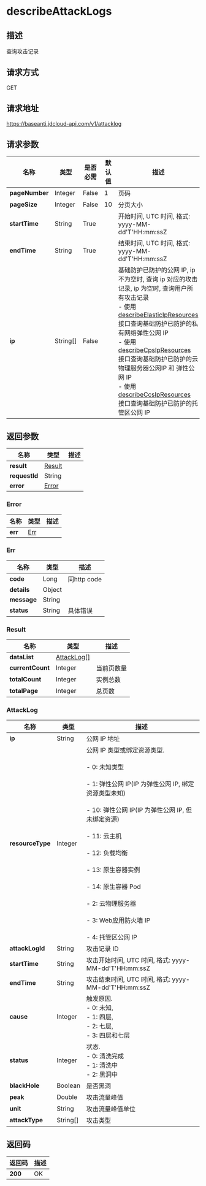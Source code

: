 # describeAttackLogs


## 描述
查询攻击记录

## 请求方式
GET

## 请求地址
https://baseanti.jdcloud-api.com/v1/attacklog


## 请求参数
|名称|类型|是否必需|默认值|描述|
|---|---|---|---|---|
|**pageNumber**|Integer|False|1|页码|
|**pageSize**|Integer|False|10|分页大小|
|**startTime**|String|True| |开始时间, UTC 时间, 格式: yyyy-MM-dd'T'HH:mm:ssZ|
|**endTime**|String|True| |结束时间, UTC 时间, 格式: yyyy-MM-dd'T'HH:mm:ssZ|
|**ip**|String[]|False| |基础防护已防护的公网 IP, ip 不为空时, 查询 ip 对应的攻击记录, ip 为空时, 查询用户所有攻击记录<br>- 使用 <a href='http://docs.jdcloud.com/anti-ddos-basic/api/describeelasticipresources'>describeElasticIpResources</a> 接口查询基础防护已防护的私有网络弹性公网 IP<br>- 使用 <a href='http://docs.jdcloud.com/anti-ddos-basic/api/describecpsipresources'>describeCpsIpResources</a> 接口查询基础防护已防护的云物理服务器公网IP 和 弹性公网 IP<br>- 使用 <a href='http://docs.jdcloud.com/anti-ddos-basic/api/describeccsipresources'>describeCcsIpResources</a> 接口查询基础防护已防护的托管区公网 IP|


## 返回参数
|名称|类型|描述|
|---|---|---|
|**result**|[Result](describeattacklogs#result)| |
|**requestId**|String| |
|**error**|[Error](describeattacklogs#error)| |

### <div id="error">Error</div>
|名称|类型|描述|
|---|---|---|
|**err**|[Err](describeattacklogs#err)| |
### <div id="err">Err</div>
|名称|类型|描述|
|---|---|---|
|**code**|Long|同http code|
|**details**|Object| |
|**message**|String| |
|**status**|String|具体错误|
### <div id="result">Result</div>
|名称|类型|描述|
|---|---|---|
|**dataList**|[AttackLog[]](describeattacklogs#attacklog)| |
|**currentCount**|Integer|当前页数量|
|**totalCount**|Integer|实例总数|
|**totalPage**|Integer|总页数|
### <div id="attacklog">AttackLog</div>
|名称|类型|描述|
|---|---|---|
|**ip**|String|公网 IP 地址|
|**resourceType**|Integer|公网 IP 类型或绑定资源类型.<br><br>- 0: 未知类型<br><br>- 1: 弹性公网 IP(IP 为弹性公网 IP, 绑定资源类型未知)<br><br>- 10: 弹性公网 IP(IP 为弹性公网 IP, 但未绑定资源)<br><br>- 11: 云主机<br><br>- 12: 负载均衡<br><br>- 13: 原生容器实例<br><br>- 14: 原生容器 Pod<br><br>- 2: 云物理服务器<br><br>- 3: Web应用防火墙 IP<br><br>- 4: 托管区公网 IP<br>|
|**attackLogId**|String|攻击记录 ID|
|**startTime**|String|攻击开始时间, UTC 时间, 格式: yyyy-MM-dd'T'HH:mm:ssZ|
|**endTime**|String|攻击结束时间, UTC 时间, 格式: yyyy-MM-dd'T'HH:mm:ssZ|
|**cause**|Integer|触发原因.<br>- 0: 未知,<br>- 1: 四层,<br>- 2: 七层,<br>- 3: 四层和七层|
|**status**|Integer|状态. <br>- 0: 清洗完成<br>- 1: 清洗中<br>- 2: 黑洞中|
|**blackHole**|Boolean|是否黑洞|
|**peak**|Double|攻击流量峰值|
|**unit**|String|攻击流量峰值单位|
|**attackType**|String[]|攻击类型|

## 返回码
|返回码|描述|
|---|---|
|**200**|OK|
